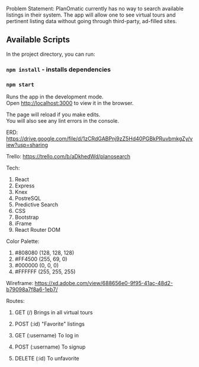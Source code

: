 Problem Statement: PlanOmatic currently has no way to search available listings in their system. The app will allow one to see virtual tours and pertinent listing data without going through third-party, ad-filled sites.

## Available Scripts

In the project directory, you can run:

### `npm install` - installs dependencies

### `npm start`

Runs the app in the development mode.<br>
Open [http://localhost:3000](http://localhost:3000) to view it in the browser.

The page will reload if you make edits.<br>
You will also see any lint errors in the console.

ERD: https://drive.google.com/file/d/1zCRdGABPnj9zZ5Hd40PGBkPRuvbmkgZy/view?usp=sharing

Trello: https://trello.com/b/aDkhedWd/planosearch

Tech:
1. React
2. Express
3. Knex
4. PostreSQL
5. Predictive Search
6. CSS
7. Bootstrap
8. iFrame
9. React Router DOM

Color Palette:
1. #808080 (128, 128, 128)
2. #FF4500 (255, 69, 0)
3. #000000 (0, 0, 0)
4. #FFFFFF (255, 255, 255)

Wireframe: https://xd.adobe.com/view/688656e0-9f95-41ac-48d2-b79098a7f8a6-1eb7/

Routes:

1. GET (/)
      Brings in all virtual tours

2. POST (:id)
      "Favorite" listings

3. GET (:username)
      To log in

4. POST (:username)
      To signup

5. DELETE (:id)
      To unfavorite

